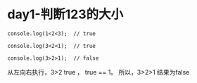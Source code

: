 # day1-判断123的大小


```
console.log(1<2<3);  // true

console.log(3<2<1);  // true

console.log(3>2>1);  // false

```

从左向右执行，3>2 true ， true == 1。
所以，3>2>1 结果为false


